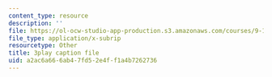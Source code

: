 ```yaml
---
content_type: resource
description: ''
file: https://ol-ocw-studio-app-production.s3.amazonaws.com/courses/9-14-brain-structure-and-its-origins-spring-2014/a2ac6a666ab47fd52e4ff1a4b7262736_555116.srt
file_type: application/x-subrip
resourcetype: Other
title: 3play caption file
uid: a2ac6a66-6ab4-7fd5-2e4f-f1a4b7262736
---
```

